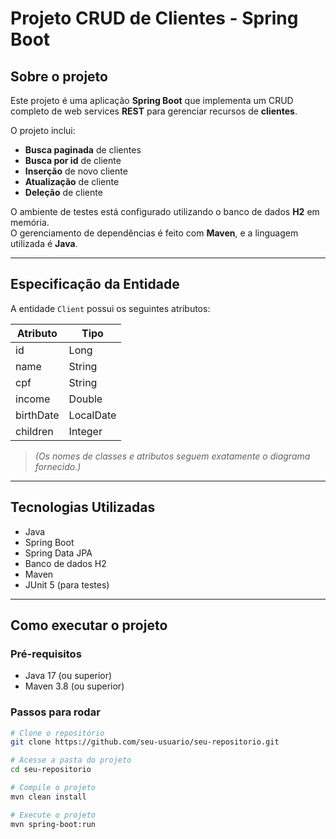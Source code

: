 # Projeto CRUD de Clientes - Spring Boot

## Sobre o projeto

Este projeto é uma aplicação **Spring Boot** que implementa um CRUD completo de web services **REST** para gerenciar recursos de **clientes**.

O projeto inclui:

- **Busca paginada** de clientes
- **Busca por id** de cliente
- **Inserção** de novo cliente
- **Atualização** de cliente
- **Deleção** de cliente

O ambiente de testes está configurado utilizando o banco de dados **H2** em memória.  
O gerenciamento de dependências é feito com **Maven**, e a linguagem utilizada é **Java**.

---

## Especificação da Entidade

A entidade `Client` possui os seguintes atributos:

| Atributo  | Tipo      |
|-----------|-----------|
| id        | Long      |
| name      | String    |
| cpf       | String    |
| income    | Double    |
| birthDate | LocalDate |
| children  | Integer   |

> *(Os nomes de classes e atributos seguem exatamente o diagrama fornecido.)*

---

## Tecnologias Utilizadas

- Java
- Spring Boot
- Spring Data JPA
- Banco de dados H2
- Maven
- JUnit 5 (para testes)

---

## Como executar o projeto

### Pré-requisitos

- Java 17 (ou superior)
- Maven 3.8 (ou superior)

### Passos para rodar

```bash
# Clone o repositório
git clone https://github.com/seu-usuario/seu-repositorio.git

# Acesse a pasta do projeto
cd seu-repositorio

# Compile o projeto
mvn clean install

# Execute o projeto
mvn spring-boot:run
